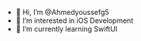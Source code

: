 - 👋 Hi, I’m @Ahmedyoussefg5
- 👀 I’m interested in iOS Development
- 🌱 I’m currently learning SwiftUI

<!---
Ahmedyoussefg5/Ahmedyoussefg5 is a ✨ special ✨ repository because its `README.md` (this file) appears on your GitHub profile.
You can click the Preview link to take a look at your changes.
--->
